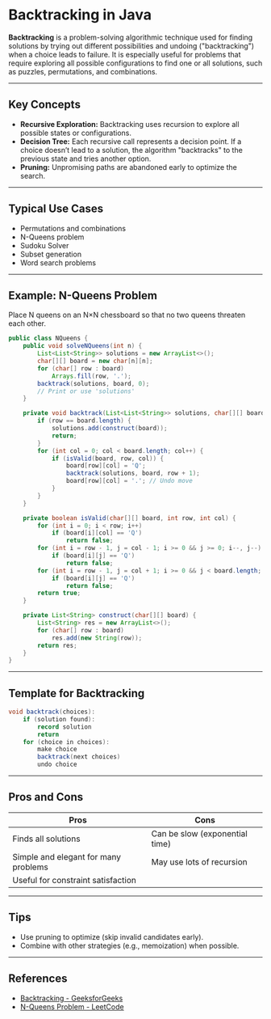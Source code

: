 # Backtracking in Java

**Backtracking** is a problem-solving algorithmic technique used for finding solutions by trying out different possibilities and undoing ("backtracking") when a choice leads to failure. It is especially useful for problems that require exploring all possible configurations to find one or all solutions, such as puzzles, permutations, and combinations.

---

## Key Concepts

- **Recursive Exploration:** Backtracking uses recursion to explore all possible states or configurations.
- **Decision Tree:** Each recursive call represents a decision point. If a choice doesn’t lead to a solution, the algorithm "backtracks" to the previous state and tries another option.
- **Pruning:** Unpromising paths are abandoned early to optimize the search.

---

## Typical Use Cases

- Permutations and combinations
- N-Queens problem
- Sudoku Solver
- Subset generation
- Word search problems

---

## Example: N-Queens Problem

Place N queens on an N×N chessboard so that no two queens threaten each other.

```java
public class NQueens {
    public void solveNQueens(int n) {
        List<List<String>> solutions = new ArrayList<>();
        char[][] board = new char[n][n];
        for (char[] row : board)
            Arrays.fill(row, '.');
        backtrack(solutions, board, 0);
        // Print or use 'solutions'
    }

    private void backtrack(List<List<String>> solutions, char[][] board, int row) {
        if (row == board.length) {
            solutions.add(construct(board));
            return;
        }
        for (int col = 0; col < board.length; col++) {
            if (isValid(board, row, col)) {
                board[row][col] = 'Q';
                backtrack(solutions, board, row + 1);
                board[row][col] = '.'; // Undo move
            }
        }
    }

    private boolean isValid(char[][] board, int row, int col) {
        for (int i = 0; i < row; i++)
            if (board[i][col] == 'Q')
                return false;
        for (int i = row - 1, j = col - 1; i >= 0 && j >= 0; i--, j--)
            if (board[i][j] == 'Q')
                return false;
        for (int i = row - 1, j = col + 1; i >= 0 && j < board.length; i--, j++)
            if (board[i][j] == 'Q')
                return false;
        return true;
    }

    private List<String> construct(char[][] board) {
        List<String> res = new ArrayList<>();
        for (char[] row : board)
            res.add(new String(row));
        return res;
    }
}
```

---

## Template for Backtracking

```java
void backtrack(choices):
    if (solution found):
        record solution
        return
    for (choice in choices):
        make choice
        backtrack(next choices)
        undo choice
```

---

## Pros and Cons

| Pros                                 | Cons                           |
|---------------------------------------|--------------------------------|
| Finds all solutions                   | Can be slow (exponential time) |
| Simple and elegant for many problems  | May use lots of recursion      |
| Useful for constraint satisfaction    |                                |

---

## Tips

- Use pruning to optimize (skip invalid candidates early).
- Combine with other strategies (e.g., memoization) when possible.

---

## References

- [Backtracking - GeeksforGeeks](https://www.geeksforgeeks.org/backtracking-algorithms/)
- [N-Queens Problem - LeetCode](https://leetcode.com/problems/n-queens/)
